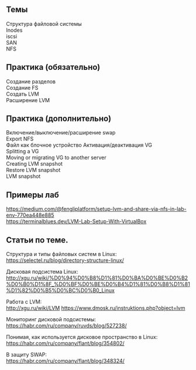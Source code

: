
## Темы
Структура файловой системы  
Inodes  
iscsi  
SAN  
NFS  

## Практика (обязательно)
Создание разделов  
Создание FS   
Создать LVM  
Расширение LVM

## Практика (дополнительно)
Включение/выключение/расширение swap  
Export NFS  
Файл как блочное устройство 
Активация/деактивация VG  
Splitting a VG  
Moving or migrating VG to another server  
Creating LVM snapshot  
Restore LVM snapshot  
LVM snapshot 

## Примеры лаб
https://medium.com/@fengliplatform/setup-lvm-and-share-via-nfs-in-lab-env-770ea448e885  
https://terminalblues.dev/LVM-Lab-Setup-With-VirtualBox  

## Статьи по теме.
Структура и типы файловых систем в Linux:  
https://selectel.ru/blog/directory-structure-linux/

Дисковая подсистема Linux:  
http://xgu.ru/wiki/%D0%94%D0%B8%D1%81%D0%BA%D0%BE%D0%B2%D0%B0%D1%8F_%D0%BF%D0%BE%D0%B4%D1%81%D0%B8%D1%81%D1%82%D0%B5%D0%BC%D0%B0_Linux

Работа с LVM:  
http://xgu.ru/wiki/LVM
https://www.dmosk.ru/instruktions.php?object=lvm

Мониторинг дисковой подсистемы:  
https://habr.com/ru/company/ruvds/blog/527238/

Понимая, как используется дисковое пространство в Linux:  
https://habr.com/ru/company/flant/blog/354802/

В защиту SWAP:  
https://habr.com/ru/company/flant/blog/348324/

